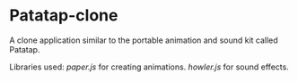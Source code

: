 # Patatap-clone
A clone application similar to the portable animation and sound kit called Patatap.

Libraries used:
*paper.js* for creating animations.
*howler.js* for sound effects.
